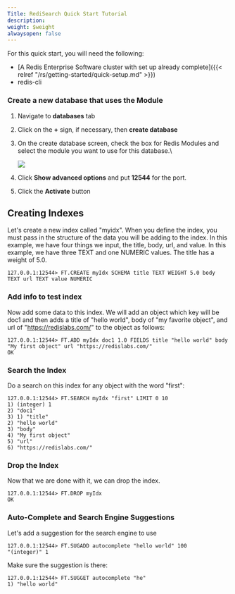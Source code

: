 ```yaml
---
Title: RediSearch Quick Start Tutorial
description: 
weight: $weight
alwaysopen: false
---
```

For this quick start, you will need the following:

-   [A Redis Enterprise Software cluster with set up already
    complete]({{< relref "/rs/getting-started/quick-setup.md" >}})
-   redis-cli

### Create a new database that uses the Module

1.  Navigate to **databases** tab
2.  Click on the **+** sign, if necessary, then **create database**
3.  On the create database screen, check the box for Redis Modules and
    select the module you want to use for this database.\

    ![](/images/rs/create_database-1.png?width=794&height=554)
4.  Click **Show advanced options** and put **12544** for the port.
5.  Click the **Activate** button

## Creating Indexes

Let's create a new index called "myidx". When you define the index, you
must pass in the structure of the data you will be adding to the index.
In this example, we have four things we input, the title, body, url, and
value. In this example, we have three TEXT and one NUMERIC values. The
title has a weight of 5.0.

``` src
127.0.0.1:12544> FT.CREATE myIdx SCHEMA title TEXT WEIGHT 5.0 body TEXT url TEXT value NUMERIC
```

### Add info to test index

Now add some data to this index. We will add an object which key will be
doc1 and then adds a title of "hello world", body of "my favorite
object", and url of "https://redislabs.com/" to the object as follows:

``` src
127.0.0.1:12544> FT.ADD myIdx doc1 1.0 FIELDS title "hello world" body "My first object" url "https://redislabs.com/"
OK
```

### Search the Index

Do a search on this index for any object with the word "first":

``` src
127.0.0.1:12544> FT.SEARCH myIdx "first" LIMIT 0 10
1) (integer) 1
2) "doc1"
3) 1) "title"
2) "hello world"
3) "body"
4) "My first object"
5) "url"
6) "https://redislabs.com/"
```

### Drop the Index

Now that we are done with it, we can drop the index.

``` src
127.0.0.1:12544> FT.DROP myIdx
OK
```

### Auto-Complete and Search Engine Suggestions

Let's add a suggestion for the search engine to use

``` src
127.0.0.1:12544> FT.SUGADD autocomplete "hello world" 100
"(integer)" 1
```

Make sure the suggestion is there:

``` src
127.0.0.1:12544> FT.SUGGET autocomplete "he"
1) "hello world"
```
